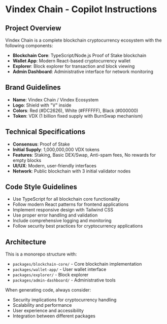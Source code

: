 # Vindex Chain - Copilot Instructions

<!-- Use this file to provide workspace-specific custom instructions to Copilot. For more details, visit https://code.visualstudio.com/docs/copilot/copilot-customization#_use-a-githubcopilotinstructionsmd-file -->

## Project Overview
Vindex Chain is a complete blockchain cryptocurrency ecosystem with the following components:
- **Blockchain Core**: TypeScript/Node.js Proof of Stake blockchain
- **Wallet App**: Modern React-based cryptocurrency wallet
- **Explorer**: Block explorer for transaction and block viewing
- **Admin Dashboard**: Administrative interface for network monitoring

## Brand Guidelines
- **Name**: Vindex Chain / Vindex Ecosystem
- **Logo**: Shield with "V" inside
- **Colors**: Red (#DC2626), White (#FFFFFF), Black (#000000)
- **Token**: VDX (1 billion fixed supply with BurnSwap mechanism)

## Technical Specifications
- **Consensus**: Proof of Stake
- **Initial Supply**: 1,000,000,000 VDX tokens
- **Features**: Staking, Basic DEX/Swap, Anti-spam fees, No rewards for empty blocks
- **UI/UX**: Modern, user-friendly interfaces
- **Network**: Public blockchain with 3 initial validator nodes

## Code Style Guidelines
- Use TypeScript for all blockchain core functionality
- Follow modern React patterns for frontend applications
- Implement responsive design with Tailwind CSS
- Use proper error handling and validation
- Include comprehensive logging and monitoring
- Follow security best practices for cryptocurrency applications

## Architecture
This is a monorepo structure with:
- `packages/blockchain-core/` - Core blockchain implementation
- `packages/wallet-app/` - User wallet interface
- `packages/explorer/` - Block explorer
- `packages/admin-dashboard/` - Administrative tools

When generating code, always consider:
- Security implications for cryptocurrency handling
- Scalability and performance
- User experience and accessibility
- Integration between different packages
